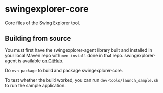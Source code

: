 swingexplorer-core
======================

Core files of the Swing Explorer tool.

##  Building from source

You must first have the swingexplorer-agent library built and installed in your local Maven repo with `mvn install` done in that repo. swingexplorer-agent is available [on GitHub](https://github.com/swingexplorer/swingexplorer-agent).

Do `mvn package` to build and package swingexplorer-core.

To test whether the build worked, you can run `dev-tools/launch_sample.sh` to run the sample application.
